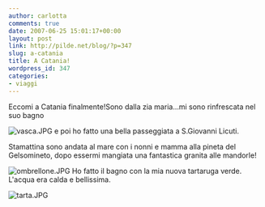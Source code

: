 ```yaml
---
author: carlotta
comments: true
date: 2007-06-25 15:01:17+00:00
layout: post
link: http://pilde.net/blog/?p=347
slug: a-catania
title: A Catania!
wordpress_id: 347
categories:
- viaggi
---
```


Eccomi a Catania finalmente!Sono dalla zia maria...mi sono rinfrescata nel suo bagno

![vasca.JPG](http://pilde.net/blog/wp-content/uploads/2007/06/vasca.JPG)
e poi ho fatto una bella passeggiata a S.Giovanni Licuti.

Stamattina sono andata al mare con i nonni e mamma alla pineta del Gelsomineto, dopo essermi mangiata una fantastica granita alle mandorle!

![ombrellone.JPG](http://pilde.net/blog/wp-content/uploads/2007/07/ombrellone.JPG)
Ho fatto il bagno con la mia nuova tartaruga verde. L'acqua era calda e bellissima.

![tarta.JPG](http://pilde.net/blog/wp-content/uploads/2007/07/tarta.JPG)
